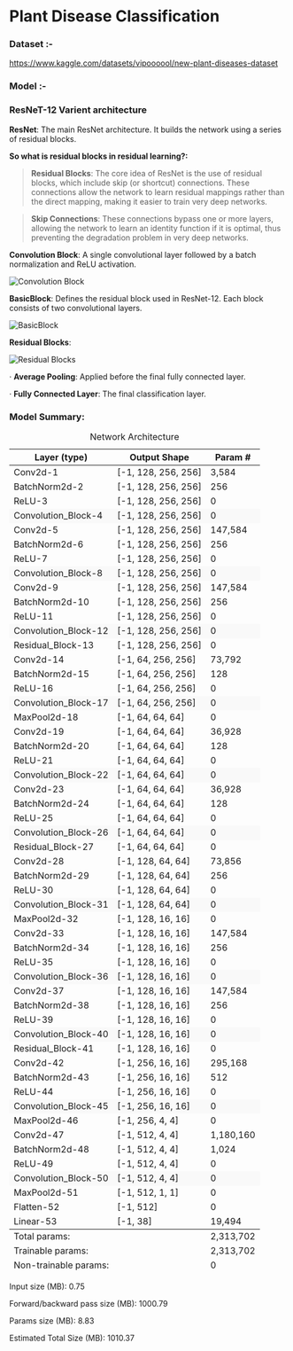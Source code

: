 # Plant Disease Classification
### Dataset :-
https://www.kaggle.com/datasets/vipoooool/new-plant-diseases-dataset

### Model :-
### **ResNeT-12 Varient architecture**
**ResNet**: The main ResNet architecture. It builds the network using a series of residual blocks.

**So what is residual blocks in residual learning?:**
>**Residual Blocks**: The core idea of ResNet is the use of residual blocks, which include skip (or shortcut) connections. These connections allow the network to learn residual mappings rather than the direct mapping, making it easier to train very deep networks.

>**Skip Connections**: These connections bypass one or more layers, allowing the network to learn an identity function if it is optimal, thus preventing the degradation problem in very deep networks.

**Convolution Block**: A single convolutional layer followed by a batch normalization and ReLU activation.

![Convolution Block](https://github.com/user-attachments/assets/d3de83b7-95ac-4b7a-8b59-450302209800)

**BasicBlock**: Defines the residual block used in ResNet-12. Each block consists of two convolutional layers.

![BasicBlock](https://github.com/user-attachments/assets/25b3b8f3-dcea-4b67-8a8a-e87caa517ada)

**Residual Blocks**: 

![Residual Blocks](https://github.com/user-attachments/assets/61fa893c-302e-43d3-a161-fb1b97f82559)

·  **Average Pooling**: Applied before the final fully connected layer.

·  **Fully Connected Layer**: The final classification layer.

### Model Summary:
<table>
    <caption>Network Architecture</caption>
    <thead>
        <tr>
            <th>Layer (type)</th>
            <th>Output Shape</th>
            <th>Param #</th>
        </tr>
    </thead>
    <tbody>
        <tr>
            <td>Conv2d-1</td>
            <td>[-1, 128, 256, 256]</td>
            <td>3,584</td>
        </tr>
        <tr>
            <td>BatchNorm2d-2</td>
            <td>[-1, 128, 256, 256]</td>
            <td>256</td>
        </tr>
        <tr>
            <td>ReLU-3</td>
            <td>[-1, 128, 256, 256]</td>
            <td>0</td>
        </tr>
        <tr style="background-color: #f9f9f9;">
            <td>Convolution_Block-4</td>
            <td>[-1, 128, 256, 256]</td>
            <td>0</td>
        </tr>
        <tr>
            <td>Conv2d-5</td>
            <td>[-1, 128, 256, 256]</td>
            <td>147,584</td>
        </tr>
        <tr>
            <td>BatchNorm2d-6</td>
            <td>[-1, 128, 256, 256]</td>
            <td>256</td>
        </tr>
        <tr>
            <td>ReLU-7</td>
            <td>[-1, 128, 256, 256]</td>
            <td>0</td>
        </tr>
        <tr style="background-color: #f9f9f9;">
            <td>Convolution_Block-8</td>
            <td>[-1, 128, 256, 256]</td>
            <td>0</td>
        </tr>
        <tr>
            <td>Conv2d-9</td>
            <td>[-1, 128, 256, 256]</td>
            <td>147,584</td>
        </tr>
        <tr>
            <td>BatchNorm2d-10</td>
            <td>[-1, 128, 256, 256]</td>
            <td>256</td>
        </tr>
        <tr>
            <td>ReLU-11</td>
            <td>[-1, 128, 256, 256]</td>
            <td>0</td>
        </tr>
        <tr style="background-color: #f9f9f9;">
            <td>Convolution_Block-12</td>
            <td>[-1, 128, 256, 256]</td>
            <td>0</td>
        </tr>
        <tr>
            <td>Residual_Block-13</td>
            <td>[-1, 128, 256, 256]</td>
            <td>0</td>
        </tr>
        <tr>
            <td>Conv2d-14</td>
            <td>[-1, 64, 256, 256]</td>
            <td>73,792</td>
        </tr>
        <tr>
            <td>BatchNorm2d-15</td>
            <td>[-1, 64, 256, 256]</td>
            <td>128</td>
        </tr>
        <tr>
            <td>ReLU-16</td>
            <td>[-1, 64, 256, 256]</td>
            <td>0</td>
        </tr>
        <tr style="background-color: #f9f9f9;">
            <td>Convolution_Block-17</td>
            <td>[-1, 64, 256, 256]</td>
            <td>0</td>
        </tr>
        <tr>
            <td>MaxPool2d-18</td>
            <td>[-1, 64, 64, 64]</td>
            <td>0</td>
        </tr>
        <tr>
            <td>Conv2d-19</td>
            <td>[-1, 64, 64, 64]</td>
            <td>36,928</td>
        </tr>
        <tr>
            <td>BatchNorm2d-20</td>
            <td>[-1, 64, 64, 64]</td>
            <td>128</td>
        </tr>
        <tr>
            <td>ReLU-21</td>
            <td>[-1, 64, 64, 64]</td>
            <td>0</td>
        </tr>
        <tr style="background-color: #f9f9f9;">
            <td>Convolution_Block-22</td>
            <td>[-1, 64, 64, 64]</td>
            <td>0</td>
        </tr>
        <tr>
            <td>Conv2d-23</td>
            <td>[-1, 64, 64, 64]</td>
            <td>36,928</td>
        </tr>
        <tr>
            <td>BatchNorm2d-24</td>
            <td>[-1, 64, 64, 64]</td>
            <td>128</td>
        </tr>
        <tr>
            <td>ReLU-25</td>
            <td>[-1, 64, 64, 64]</td>
            <td>0</td>
        </tr>
        <tr style="background-color: #f9f9f9;">
            <td>Convolution_Block-26</td>
            <td>[-1, 64, 64, 64]</td>
            <td>0</td>
        </tr>
        <tr>
            <td>Residual_Block-27</td>
            <td>[-1, 64, 64, 64]</td>
            <td>0</td>
        </tr>
        <tr>
            <td>Conv2d-28</td>
            <td>[-1, 128, 64, 64]</td>
            <td>73,856</td>
        </tr>
        <tr>
            <td>BatchNorm2d-29</td>
            <td>[-1, 128, 64, 64]</td>
            <td>256</td>
        </tr>
        <tr>
            <td>ReLU-30</td>
            <td>[-1, 128, 64, 64]</td>
            <td>0</td>
        </tr>
        <tr style="background-color: #f9f9f9;">
            <td>Convolution_Block-31</td>
            <td>[-1, 128, 64, 64]</td>
            <td>0</td>
        </tr>
        <tr>
            <td>MaxPool2d-32</td>
            <td>[-1, 128, 16, 16]</td>
            <td>0</td>
        </tr>
        <tr>
            <td>Conv2d-33</td>
            <td>[-1, 128, 16, 16]</td>
            <td>147,584</td>
        </tr>
        <tr>
            <td>BatchNorm2d-34</td>
            <td>[-1, 128, 16, 16]</td>
            <td>256</td>
        </tr>
        <tr>
            <td>ReLU-35</td>
            <td>[-1, 128, 16, 16]</td>
            <td>0</td>
        </tr>
        <tr style="background-color: #f9f9f9;">
            <td>Convolution_Block-36</td>
            <td>[-1, 128, 16, 16]</td>
            <td>0</td>
        </tr>
        <tr>
            <td>Conv2d-37</td>
            <td>[-1, 128, 16, 16]</td>
            <td>147,584</td>
        </tr>
        <tr>
            <td>BatchNorm2d-38</td>
            <td>[-1, 128, 16, 16]</td>
            <td>256</td>
        </tr>
        <tr>
            <td>ReLU-39</td>
            <td>[-1, 128, 16, 16]</td>
            <td>0</td>
        </tr>
        <tr style="background-color: #f9f9f9;">
            <td>Convolution_Block-40</td>
            <td>[-1, 128, 16, 16]</td>
            <td>0</td>
        </tr>
        <tr>
            <td>Residual_Block-41</td>
            <td>[-1, 128, 16, 16]</td>
            <td>0</td>
        </tr>
        <tr>
            <td>Conv2d-42</td>
            <td>[-1, 256, 16, 16]</td>
            <td>295,168</td>
        </tr>
        <tr>
            <td>BatchNorm2d-43</td>
            <td>[-1, 256, 16, 16]</td>
            <td>512</td>
        </tr>
        <tr>
            <td>ReLU-44</td>
            <td>[-1, 256, 16, 16]</td>
            <td>0</td>
        </tr>
        <tr style="background-color: #f9f9f9;">
            <td>Convolution_Block-45</td>
            <td>[-1, 256, 16, 16]</td>
            <td>0</td>
        </tr>
        <tr>
            <td>MaxPool2d-46</td>
            <td>[-1, 256, 4, 4]</td>
            <td>0</td>
        </tr>
        <tr>
            <td>Conv2d-47</td>
            <td>[-1, 512, 4, 4]</td>
            <td>1,180,160</td>
        </tr>
        <tr>
            <td>BatchNorm2d-48</td>
            <td>[-1, 512, 4, 4]</td>
            <td>1,024</td>
        </tr>
        <tr>
            <td>ReLU-49</td>
            <td>[-1, 512, 4, 4]</td>
            <td>0</td>
        </tr>
        <tr style="background-color: #f9f9f9;">
            <td>Convolution_Block-50</td>
            <td>[-1, 512, 4, 4]</td>
            <td>0</td>
        </tr>
        <tr>
            <td>MaxPool2d-51</td>
            <td>[-1, 512, 1, 1]</td>
            <td>0</td>
        </tr>
        <tr>
            <td>Flatten-52</td>
            <td>[-1, 512]</td>
            <td>0</td>
        </tr>
        <tr>
            <td>Linear-53</td>
            <td>[-1, 38]</td>
            <td>19,494</td>
        </tr>
    </tbody>
    <tfoot>
        <tr>
            <td colspan="2">Total params:</td>
            <td>2,313,702</td>
        </tr>
        <tr>
            <td colspan="2">Trainable params:</td>
            <td>2,313,702</td>
        </tr>
        <tr>
            <td colspan="2">Non-trainable params:</td>
            <td>0</td>
        </tr>
    </tfoot>
</table>
<p>Input size (MB): 0.75</p>
<p>Forward/backward pass size (MB): 1000.79</p>
<p>Params size (MB): 8.83</p>
<p>Estimated Total Size (MB): 1010.37</p>

